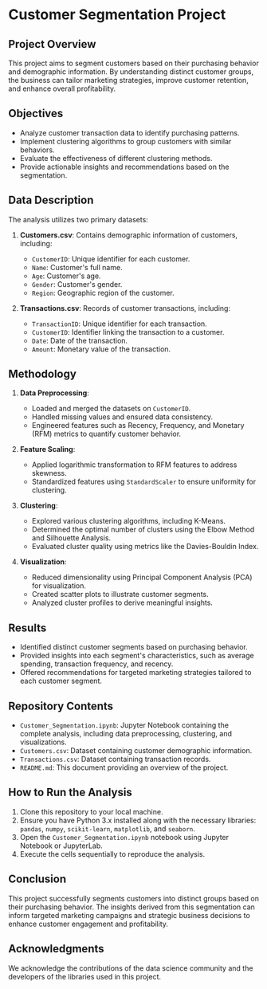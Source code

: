 # Customer Segmentation Project

## Project Overview

This project aims to segment customers based on their purchasing behavior and demographic information. By understanding distinct customer groups, the business can tailor marketing strategies, improve customer retention, and enhance overall profitability.

## Objectives

- Analyze customer transaction data to identify purchasing patterns.
- Implement clustering algorithms to group customers with similar behaviors.
- Evaluate the effectiveness of different clustering methods.
- Provide actionable insights and recommendations based on the segmentation.

## Data Description

The analysis utilizes two primary datasets:

1. **Customers.csv**: Contains demographic information of customers, including:
   - `CustomerID`: Unique identifier for each customer.
   - `Name`: Customer's full name.
   - `Age`: Customer's age.
   - `Gender`: Customer's gender.
   - `Region`: Geographic region of the customer.

2. **Transactions.csv**: Records of customer transactions, including:
   - `TransactionID`: Unique identifier for each transaction.
   - `CustomerID`: Identifier linking the transaction to a customer.
   - `Date`: Date of the transaction.
   - `Amount`: Monetary value of the transaction.

## Methodology

1. **Data Preprocessing**:
   - Loaded and merged the datasets on `CustomerID`.
   - Handled missing values and ensured data consistency.
   - Engineered features such as Recency, Frequency, and Monetary (RFM) metrics to quantify customer behavior.

2. **Feature Scaling**:
   - Applied logarithmic transformation to RFM features to address skewness.
   - Standardized features using `StandardScaler` to ensure uniformity for clustering.

3. **Clustering**:
   - Explored various clustering algorithms, including K-Means.
   - Determined the optimal number of clusters using the Elbow Method and Silhouette Analysis.
   - Evaluated cluster quality using metrics like the Davies-Bouldin Index.

4. **Visualization**:
   - Reduced dimensionality using Principal Component Analysis (PCA) for visualization.
   - Created scatter plots to illustrate customer segments.
   - Analyzed cluster profiles to derive meaningful insights.

## Results

- Identified distinct customer segments based on purchasing behavior.
- Provided insights into each segment's characteristics, such as average spending, transaction frequency, and recency.
- Offered recommendations for targeted marketing strategies tailored to each customer segment.

## Repository Contents

- `Customer_Segmentation.ipynb`: Jupyter Notebook containing the complete analysis, including data preprocessing, clustering, and visualizations.
- `Customers.csv`: Dataset containing customer demographic information.
- `Transactions.csv`: Dataset containing transaction records.
- `README.md`: This document providing an overview of the project.

## How to Run the Analysis

1. Clone this repository to your local machine.
2. Ensure you have Python 3.x installed along with the necessary libraries: `pandas`, `numpy`, `scikit-learn`, `matplotlib`, and `seaborn`.
3. Open the `Customer_Segmentation.ipynb` notebook using Jupyter Notebook or JupyterLab.
4. Execute the cells sequentially to reproduce the analysis.

## Conclusion

This project successfully segments customers into distinct groups based on their purchasing behavior. The insights derived from this segmentation can inform targeted marketing campaigns and strategic business decisions to enhance customer engagement and profitability.

## Acknowledgments

We acknowledge the contributions of the data science community and the developers of the libraries used in this project.

